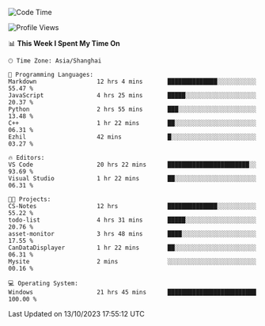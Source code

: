 <!--START_SECTION:waka-->
![Code Time](http://img.shields.io/badge/Code%20Time-1%2C296%20hrs%2024%20mins-blue)

![Profile Views](http://img.shields.io/badge/Profile%20Views-1-blue)

📊 **This Week I Spent My Time On** 

```text
🕑︎ Time Zone: Asia/Shanghai

💬 Programming Languages: 
Markdown                 12 hrs 4 mins       ██████████████░░░░░░░░░░░   55.47 % 
JavaScript               4 hrs 25 mins       █████░░░░░░░░░░░░░░░░░░░░   20.37 % 
Python                   2 hrs 55 mins       ███░░░░░░░░░░░░░░░░░░░░░░   13.48 % 
C++                      1 hr 22 mins        ██░░░░░░░░░░░░░░░░░░░░░░░   06.31 % 
Ezhil                    42 mins             █░░░░░░░░░░░░░░░░░░░░░░░░   03.27 % 

🔥 Editors: 
VS Code                  20 hrs 22 mins      ███████████████████████░░   93.69 % 
Visual Studio            1 hr 22 mins        ██░░░░░░░░░░░░░░░░░░░░░░░   06.31 % 

🐱‍💻 Projects: 
CS-Notes                 12 hrs              ██████████████░░░░░░░░░░░   55.22 % 
todo-list                4 hrs 31 mins       █████░░░░░░░░░░░░░░░░░░░░   20.76 % 
asset-monitor            3 hrs 48 mins       ████░░░░░░░░░░░░░░░░░░░░░   17.55 % 
CanDataDisplayer         1 hr 22 mins        ██░░░░░░░░░░░░░░░░░░░░░░░   06.31 % 
Mysite                   2 mins              ░░░░░░░░░░░░░░░░░░░░░░░░░   00.16 % 

💻 Operating System: 
Windows                  21 hrs 45 mins      █████████████████████████   100.00 % 
```


 Last Updated on 13/10/2023 17:55:12 UTC
<!--END_SECTION:waka-->